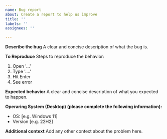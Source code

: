```yaml
---
name: Bug report
about: Create a report to help us improve
title: ''
labels: ''
assignees: ''

---
```


**Describe the bug**
A clear and concise description of what the bug is.

**To Reproduce**
Steps to reproduce the behavior:
1. Open '...'
2. Type '....'
3. Hit Enter
4. See error

**Expected behavior**
A clear and concise description of what you expected to happen.

**Operaring System (Desktop) (please complete the following information):**
 - OS: [e.g. Windows 11]
 - Version [e.g. 22H2]

**Additional context**
Add any other context about the problem here.
